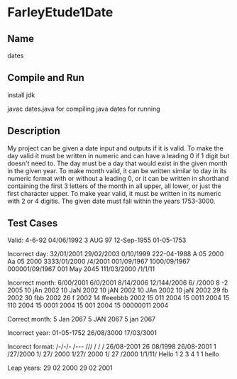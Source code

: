 # FarleyEtude1Date

## Name
dates 

## Compile and Run
install jdk 

javac dates.java for compiling 
java dates for running 

## Description
My project can be given a date input and outputs if it is valid. To make the day valid it must be written in numeric and can have a leading 0 if 1 digit but doesn't need to. The day must be a day that would exist in the given month in the given year. To make month valid, it can be written similar to day in its numeric format with or without a leading 0, or it can be written in shorthand containing the first 3 letters of the month in all upper, all lower, or just the first character upper. To make year valid, it must be written in its numeric with 2 or 4 digitis. The given date must fall within the years 1753-3000. 

## Test Cases
Valid:
4-6-92
04/06/1992
3 AUG 97
12-Sep-1955
01-05-1753

Incorrect day:
32/01/2001
29/02/2003
0/10/1999
222-04-1988
A 05 2000
Aa 05 2000
3333/01/2000
 /4/2001
001/09/1967
1000/09/1967
000001/09/1967
001 May 2045 
111/03/2000
/1/1/11

Incorrect month:
6/00/2001
6/0/2001
8/14/2006
12/144/2006
6/ /2000
8 -2 2005
10 jAn 2002
10 JaN 2002
10 jAN 2002
10 JAn 2002
10 jaN 2002 
29 fb 2002
30 fbb 2002
26 f 2002
14 ffeeebbb 2002
15 011 2004
15 0011 2004
15 110 2004
15 0001 2004
15 001 2004 
15 00000011 2004

Correct month:
5 Jan 2067
5 JAN 2067
5 jan 2067

Incorrect year:
01-05-1752
26/08/3000
17/03/3001

Incorect format: 
/-/-/-
/---
///
/ / / 
26/08-2001
26 08/1998
26/08-2001
1 /27/2000
1/ 27/ 2000
1/27/ 2000
1/ 27 /2000
1/1/11/
Hello
1 2 3 4 
1 1 hello

Leap years: 
29 02 2000
29 02 2001
